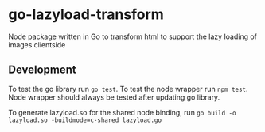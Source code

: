 # go-lazyload-transform
Node package written in Go to transform html to support the lazy loading of images clientside

## Development
To test the go library run `go test`.
To test the node wrapper run `npm test`. Node wrapper should always be tested after updating go library.

To generate lazyload.so for the shared node binding, run `go build -o lazyload.so -buildmode=c-shared lazyload.go`
